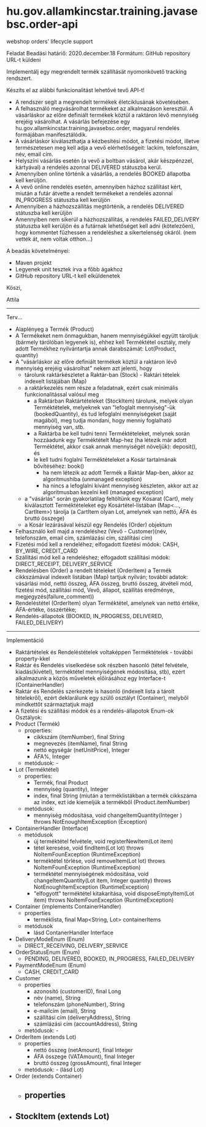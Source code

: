 # hu.gov.allamkincstar.training.javasebsc.order-api
webshop orders' lifecycle support

Feladat
Beadási határiő: 2020.december.18
Formátum: GitHub repository URL-t küldeni


Implementálj egy megrendelt termék szállítását nyomonkövető tracking rendszert.

Készíts el az alábbi funkcionalitást lehetővé tevő API-t!

- A rendszer segít a megrendelt termékek életciklusának követésében.
- A felhasználó megvásárolhat termékeket az alkalmazáson keresztül. A vásárláskor
az előre definiált termékek köztül a raktáron lévő mennyiség erejéig vásárolhat. A vásárlás befejezése egy hu.gov.allamkincstar.training.javasebsc.order, magyarul
rendelés formájában manifesztálódik.
- A vásárláskor kiválaszthatja a kézbesítési módot, a fizetési módot, illetve természetesen meg kell
adja a vevő elérhetőségeit: lackím, telefonszám, név, email cím.
- Helyszíni vásárlás esetén (a vevő a boltban vásárol, akár készpénzzel, kártyával) a rendelés azonnal DELIVERED státuszba kerül.
- Amennyiben online történik a vásárlás, a rendelés BOOKED állapotba kell kerüljön.
- A vevő online rendelés esetén, amennyiben házhoz szállítást kért, miután a futár átvette a rendelt termékeket a rendelés azonnal IN_PROGRESS
státuszba kell kerüljön
- Amennyiben a házhozszállítás megtörténik, a rendelés DELIVERED státuszba kell kerüljön
- Amennyiben nem sikerül a házhozszállítás, a rendelés FAILED_DELIVERY státuszba kell kerüljön és a futárnak lehetőséget
kell adni (kötelezően), hogy kommentet fűzhessen a rendeléshez a sikertelenség okáról. (nem vették át, nem voltak otthon...) 


A beadás követelményei:

- Maven projekt
- Legyenek unit tesztek írva a főbb ágakhoz
- GitHub repository URL-t kell elküldenetek


Köszi,

Attila

---------------------------------------------------------------------
Terv...
- Alaplényeg a Termék (Product)
- A Termékeket nem önmagukban, hanem mennyiségükkel együtt tároljuk (bármely tárólóban legyenek is), ehhez kell Terméktétel osztály, mely adott Termékhez nyilvántartja annak darabszámát: Lot(Product, quantity)
- A "vásárláskor az előre definiált termékek köztül a raktáron lévő mennyiség erejéig vásárolhat" nekem azt jelenti, hogy
  - tárolunk raktárkészletet a Raktár-ban (Stock) - Raktári tételek indexelt listájában (Map)
  - a raktárkezelés nem része a feladatnak, ezért csak minimális funkcionalitással valósul meg
    - a Raktárban Raktártételeket (StockItem) tárolunk, melyek olyan Terméktételek, melyeknek van "lefoglalt mennyiség"-ük (bookedQuantity), és tud lefoglalni mennyiségeket (saját magából), meg tudja mondani, hogy menniy foglalható mennyiség van, stb.
    - a Raktárba be kell tudni tenni Terméktételeket, melynek során hozzáadunk egy Terméktételt Map-hez (ha létezik már adott Terméktétel, akkor csak annak mennyiségét növeljük): deposit(), és
    - le kell tudni foglalni Terméktételeket a Kosár tartalmának bővítéséhez: book() 
      - ha nem létezik az adott Termék a Raktár Map-ben, akkor az algoritmushiba (unmanaged exception)
      - ha nincs a lefoglalni kívánt mennyiség készleten, akkor azt az algoritmusban kezelni kell (managed exception)
  - a "vásárlás" során gyakorlatilag feltöltünk egy Kosarat (Cart), mely kiválasztott Terméktételeket egy Kosártétel-listában (Map<..., CartItem>) tárolja (a CartItem olyan Lot, amelynek van nettó, ÁFA és bruttó összege)
  - a Kosár lezárásával készül egy Rendelés (Order) objektum
- Felhasználó kell majd a rendeléshez (Vevő - Customer)(név, telefonszám, email cím, számlázási cím, szállítási cím)
- Fizetési mód kell a rendeléhez; elfogadott fizetési módok: CASH, BY_WIRE, CREDIT_CARD
- Szállítási mód kell a rendeléshez; elfogadott szállítási módok: DIRECT_RECEIPT, DELIVERY_SERVICE
- Rendelésben (Order) a rendelt tételeket (OrderItem) a Termék cikkszámával indexelt listában (Map) tartjuk nyilván; további adatok: vásárlási mód, nettó összeg, ÁFA összeg, bruttó összeg, átvételi mód, fizetési mód, szállítási mód, Vevő, állapot, szállítás eredménye, megjegyzés(failure_comment))
- Rendeléstétel (OrderItem) olyan Terméktétel, amelynek van nettó értéke, ÁFA-értéke, összértéke;
- Rendelés-állapotok (BOOKED, IN_PROGRESS, DELIVERED, FAILED_DELIVERY)
------

Implementáció
- Raktártételek és Rendeléstételek voltaképpen Terméktételek - további property-kkel
- Raktár és Rendelés viselkedése sok részben hasonló (tétel felvétele, kiadás(kivétel), terméktétel mennyiségének módosítása, stb), ezért alkalmazunk a közös műveletek előírásához egy Interface-t (ContainerHandler)
- Raktár és Rendelés szerkezete is hasonló (indexelt lista a tárolt tételekről), ezért deklarálunk egy szülő osztályt (Container), melyből mindkettőt származtatjuk majd
- A fizetési és szállítási módok és a rendelés-állapotok Enum-ok  
Osztályok:
- Product (Termék)
  - properties:
    - cikkszám (itemNumber), final String
    - megnevezés (itemName), final String
    - nettó egységár (netUnitPrice), Integer
    - ÁFA%, Integer
  - metódusok: -
- Lot (Terméktétel)
  - properties:
    - Termék, final Product 
    - mennyiség (quantity), Integer 
    - index, final String (miután a terméklistákban a termék cikkszáma az index, ezt ide kiemeljük a termékből (Product.itemNumber)
  - metódusok:
    - mennyiség módosítása, void changeItemQuantity(Integer ) throws NotEnoughItemException (Exception)
- ContainerHandler (Interface)
  - metódusok
    - új terméktétel felvétele, void registerNewItem(Lot item)
    - tétel keresése, void findItem(Lot lot)  throws NoItemFounException (RuntimeException)
    - terméktétel törlése, void removeItem(Lot lot) throws NoItemFounException (RuntimeException)
    - terméktétel mennyiségének módosítása, void changeItemQuantity(Lot item, Integer quantity) throws NotEnoughItemException (RuntimeException)
    - "elfogyott" terméktétel kitakarítása,  void disposeEmptyItem(Lot item) throws NoItemFounException (RuntimeException)
- Container (implements ContainerHandler)
  - properties
    - terméklista, final Map<String, Lot> containerItems
  - metódusok
    - lásd ContanerHandler Interface
- DeliveryModeEnum (Enum)
  - DIRECT_RECEIVING, DELIVERY_SERVICE
- OrderStatusEnum (Enum)
  - PENDING, DELIVERED, BOOKED, IN_PROGRESS, FAILED_DELIVERY
- PaymentModeEnum (Enum)
  - CASH, CREDIT_CARD
- Customer
  - properties
    - azonosító (customerID), final Long 
    - név (name), String
    - telefonszám (phoneNumber), String
    - e-mailcím (email), String 
    - szállítási cím (deliveryAddress), String
    - számlázási cím (accountAddress), String
  - metódusok: -
- OrderItem (extends Lot)
  - properties
    - nettó összeg (netAmount), final Integer
    - ÁFA összege (VATAmount), final Integer
    - bruttó összeg (grossAmount), final Integer
  - metódusok: - (lásd Lot)
- Order (extends Container)
  - properties
    - 
- StockItem (extends Lot)
  - 